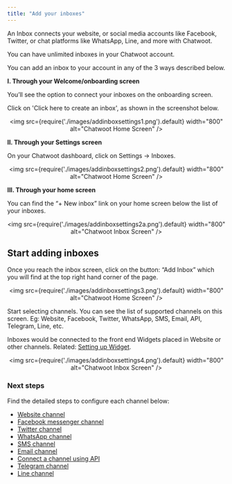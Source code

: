 ```yaml
---
title: "Add your inboxes"
---
```


An Inbox connects your website, or social media accounts like Facebook, Twitter, or chat platforms like WhatsApp, Line, and more with Chatwoot. 

You can have unlimited inboxes in your Chatwoot account.

You can add an inbox to your account in any of the 3 ways described below.

**I. Through your Welcome/onboarding screen**

You’ll see the option to connect your inboxes on the onboarding screen. 

Click on 'Click here to create an inbox', as shown in the screenshot below.

<div align="center">

<img src={require('./images/addinboxsettings1.png').default} width="800" alt="Chatwoot Home Screen" />

</div>

**II. Through your Settings screen**

On your Chatwoot dashboard, click on Settings → Inboxes. 

<div align="center">

<img src={require('./images/addinboxsettings2.png').default} width="800" alt="Chatwoot Home Screen" />

</div>

**III. Through your home screen**

You can find the “+ New inbox” link on your home screen below the list of your inboxes.

<div align="center">

<img src={require('./images/addinboxsettings2a.png').default} width="800" alt="Chatwoot Inbox Screen" />

</div>  

## Start adding inboxes

Once you reach the inbox screen, click on the button: “Add Inbox” which you will find at the top right hand corner of the page. 

<div align="center">

<img src={require('./images/addinboxsettings3.png').default} width="800" alt="Chatwoot Home Screen" />

</div>

Start selecting channels. You can see the list of supported channels on this screen. Eg: Website, Facebook, Twitter, WhatsApp, SMS, Email, API, Telegram, Line, etc. 

Inboxes would be connected to the front end Widgets placed in Website or other channels. Related: [Setting up Widget](https://www.chatwoot.com/docs/user-guide/setting-up-chatwootwidget).  

<div align="center">

<img src={require('./images/addinboxsettings4.png').default} width="800" alt="Chatwoot Inbox Screen" />

</div>

### Next steps

Find the detailed steps to configure each channel below:

- [Website channel]([url](https://www.chatwoot.com/docs/product/channels/live-chat/create-website-channel/))
- [Facebook messenger channel]([url](https://www.chatwoot.com/docs/product/channels/facebook))
- [Twitter channel]([url](https://www.chatwoot.com/docs/product/channels/twitter))
- [WhatsApp channel]([url](https://www.chatwoot.com/docs/product/channels/whatsapp/whatsapp-cloud))
- [SMS channel]([url](https://www.chatwoot.com/docs/product/channels/sms/twilio))
- [Email channel]([url](https://www.chatwoot.com/docs/product/channels/email/create-channel))
- [Connect a channel using API]([url](https://www.chatwoot.com/docs/product/channels/api/create-channel))
- [Telegram channel]([url](https://www.chatwoot.com/docs/product/channels/telegram))
- [Line channel]([url](https://www.chatwoot.com/docs/product/channels/line))
